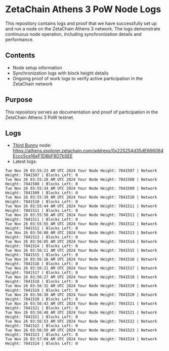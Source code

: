 # ZetaChain Athens 3 PoW Node Logs
This repository contains logs and proof that we have successfully set up and run a node on the ZetaChain Athens 3 network. The logs demonstrate continuous node operation, including synchronization details and performance.

## Contents
- Node setup information
- Synchronization logs with block height details
- Ongoing proof of work logs to verify active participation in the ZetaChain network

## Purpose
This repository serves as documentation and proof of participation in the ZetaChain Athens 3 PoW testnet.

## Logs

- [Third Bunny](https://thirdbunny.xyz/) node: https://athens.explorer.zetachain.com/address/0x225254d35dE666064Eccc5ce16eF1D8bF8D7b5EE
- Latest logs:
```
Tue Nov 26 03:55:23 AM UTC 2024 Your Node Height: 7841507 | Network Height: 7841507 | Blocks Left: 0
Tue Nov 26 03:55:28 AM UTC 2024 Your Node Height: 7841508 | Network Height: 7841508 | Blocks Left: 0
Tue Nov 26 03:55:34 AM UTC 2024 Your Node Height: 7841509 | Network Height: 7841509 | Blocks Left: 0
Tue Nov 26 03:55:39 AM UTC 2024 Your Node Height: 7841510 | Network Height: 7841510 | Blocks Left: 0
Tue Nov 26 03:55:44 AM UTC 2024 Your Node Height: 7841511 | Network Height: 7841511 | Blocks Left: 0
Tue Nov 26 03:55:50 AM UTC 2024 Your Node Height: 7841511 | Network Height: 7841511 | Blocks Left: 0
Tue Nov 26 03:55:55 AM UTC 2024 Your Node Height: 7841512 | Network Height: 7841512 | Blocks Left: 0
Tue Nov 26 03:56:00 AM UTC 2024 Your Node Height: 7841513 | Network Height: 7841513 | Blocks Left: 0
Tue Nov 26 03:56:05 AM UTC 2024 Your Node Height: 7841514 | Network Height: 7841514 | Blocks Left: 0
Tue Nov 26 03:56:11 AM UTC 2024 Your Node Height: 7841515 | Network Height: 7841515 | Blocks Left: 0
Tue Nov 26 03:56:16 AM UTC 2024 Your Node Height: 7841516 | Network Height: 7841516 | Blocks Left: 0
Tue Nov 26 03:56:21 AM UTC 2024 Your Node Height: 7841517 | Network Height: 7841517 | Blocks Left: 0
Tue Nov 26 03:56:27 AM UTC 2024 Your Node Height: 7841518 | Network Height: 7841518 | Blocks Left: 0
Tue Nov 26 03:56:32 AM UTC 2024 Your Node Height: 7841519 | Network Height: 7841519 | Blocks Left: 0
Tue Nov 26 03:56:38 AM UTC 2024 Your Node Height: 7841520 | Network Height: 7841520 | Blocks Left: 0
Tue Nov 26 03:56:43 AM UTC 2024 Your Node Height: 7841521 | Network Height: 7841521 | Blocks Left: 0
Tue Nov 26 03:56:48 AM UTC 2024 Your Node Height: 7841521 | Network Height: 7841521 | Blocks Left: 0
Tue Nov 26 03:56:53 AM UTC 2024 Your Node Height: 7841522 | Network Height: 7841522 | Blocks Left: 0
Tue Nov 26 03:56:59 AM UTC 2024 Your Node Height: 7841523 | Network Height: 7841523 | Blocks Left: 0
Tue Nov 26 03:57:04 AM UTC 2024 Your Node Height: 7841524 | Network Height: 7841524 | Blocks Left: 0
```
